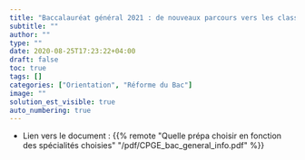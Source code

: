 ```yaml
---
title: "Baccalauréat général 2021 : de nouveaux parcours vers les classes prépa"
subtitle: ""
author: ""
type: ""
date: 2020-08-25T17:23:22+04:00
draft: false
toc: true
tags: []
categories: ["Orientation", "Réforme du Bac"]
image: ""
solution_est_visible: true
auto_numbering: true
---
```


- Lien vers le document : {{% remote "Quelle prépa choisir en fonction des spécialités choisies" "/pdf/CPGE_bac_general_info.pdf" %}}
